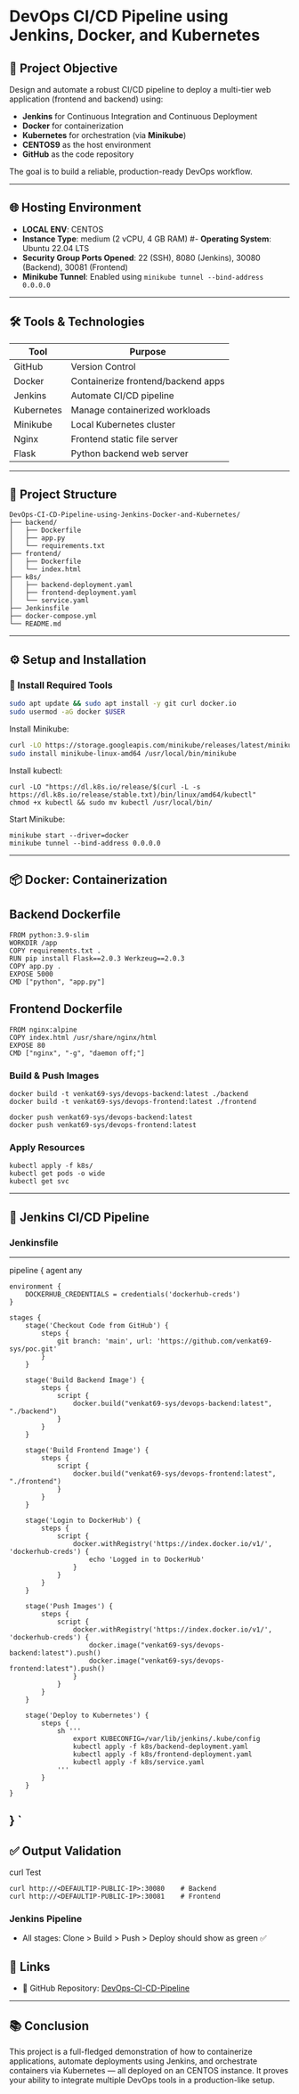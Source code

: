 # DevOps CI/CD Pipeline using Jenkins, Docker, and Kubernetes

## 🚀 Project Objective

Design and automate a robust CI/CD pipeline to deploy a multi-tier web application (frontend and backend) using:

- **Jenkins** for Continuous Integration and Continuous Deployment
- **Docker** for containerization
- **Kubernetes** for orchestration (via **Minikube**)
- **CENTOS9**  as the host environment
- **GitHub** as the code repository

The goal is to build a reliable, production-ready DevOps workflow.

---

## 🌐 Hosting Environment

- **LOCAL ENV**: CENTOS
- **Instance Type**: medium (2 vCPU, 4 GB RAM)
#- **Operating System**: Ubuntu 22.04 LTS
- **Security Group Ports Opened**: 22 (SSH), 8080 (Jenkins), 30080 (Backend), 30081 (Frontend)
- **Minikube Tunnel**: Enabled using `minikube tunnel --bind-address 0.0.0.0`

---

## 🛠️ Tools & Technologies

| Tool       | Purpose                            |
| ---------- | ---------------------------------- |
| GitHub     | Version Control                    |
| Docker     | Containerize frontend/backend apps |
| Jenkins    | Automate CI/CD pipeline            |
| Kubernetes | Manage containerized workloads     |
| Minikube   | Local Kubernetes cluster           |
| Nginx      | Frontend static file server        |
| Flask      | Python backend web server          |

---

## 📁 Project Structure

```
DevOps-CI-CD-Pipeline-using-Jenkins-Docker-and-Kubernetes/
├── backend/
│   ├── Dockerfile
│   ├── app.py
│   └── requirements.txt
├── frontend/
│   ├── Dockerfile
│   └── index.html
├── k8s/
│   ├── backend-deployment.yaml
│   ├── frontend-deployment.yaml
│   └── service.yaml
├── Jenkinsfile
├── docker-compose.yml
└── README.md
```

---

## ⚙️ Setup and Installation

### 🔧 Install Required Tools

```bash
sudo apt update && sudo apt install -y git curl docker.io
sudo usermod -aG docker $USER
```

Install Minikube:

```bash
curl -LO https://storage.googleapis.com/minikube/releases/latest/minikube-linux-amd64
sudo install minikube-linux-amd64 /usr/local/bin/minikube
```

Install kubectl:

```
curl -LO "https://dl.k8s.io/release/$(curl -L -s https://dl.k8s.io/release/stable.txt)/bin/linux/amd64/kubectl"
chmod +x kubectl && sudo mv kubectl /usr/local/bin/
```

Start Minikube:

```
minikube start --driver=docker
minikube tunnel --bind-address 0.0.0.0
```

---

## 📦 Docker: Containerization

## Backend Dockerfile
```
FROM python:3.9-slim
WORKDIR /app
COPY requirements.txt .
RUN pip install Flask==2.0.3 Werkzeug==2.0.3
COPY app.py .
EXPOSE 5000
CMD ["python", "app.py"]
```
## Frontend Dockerfile
```
FROM nginx:alpine
COPY index.html /usr/share/nginx/html
EXPOSE 80
CMD ["nginx", "-g", "daemon off;"]
```
### Build & Push Images
```
docker build -t venkat69-sys/devops-backend:latest ./backend
docker build -t venkat69-sys/devops-frontend:latest ./frontend

docker push venkat69-sys/devops-backend:latest
docker push venkat69-sys/devops-frontend:latest

```
### Apply Resources

```
kubectl apply -f k8s/
kubectl get pods -o wide
kubectl get svc
```

---

## 🔄 Jenkins CI/CD Pipeline

### Jenkinsfile
---
pipeline {
    agent any

    environment {
        DOCKERHUB_CREDENTIALS = credentials('dockerhub-creds')
    }

    stages {
        stage('Checkout Code from GitHub') {
            steps {
                git branch: 'main', url: 'https://github.com/venkat69-sys/poc.git'
            }
        }

        stage('Build Backend Image') {
            steps {
                script {
                    docker.build("venkat69-sys/devops-backend:latest", "./backend")
                }
            }
        }

        stage('Build Frontend Image') {
            steps {
                script {
                    docker.build("venkat69-sys/devops-frontend:latest", "./frontend")
                }
            }
        }

        stage('Login to DockerHub') {
            steps {
                script {
                    docker.withRegistry('https://index.docker.io/v1/', 'dockerhub-creds') {
                        echo 'Logged in to DockerHub'
                    }
                }
            }
        }

        stage('Push Images') {
            steps {
                script {
                    docker.withRegistry('https://index.docker.io/v1/', 'dockerhub-creds') {
                        docker.image("venkat69-sys/devops-backend:latest").push()
                        docker.image("venkat69-sys/devops-frontend:latest").push()
                    }
                }
            }
        }

        stage('Deploy to Kubernetes') {
            steps {
                sh '''
                    export KUBECONFIG=/var/lib/jenkins/.kube/config
                    kubectl apply -f k8s/backend-deployment.yaml
                    kubectl apply -f k8s/frontend-deployment.yaml
                    kubectl apply -f k8s/service.yaml
                '''
            }
        }
    }
}
`
---
## ✅ Output Validation

curl Test

```
curl http://<DEFAULTIP-PUBLIC-IP>:30080    # Backend
curl http://<DEFAULTIP-PUBLIC-IP>:30081    # Frontend
```

### Jenkins Pipeline

- All stages: Clone > Build > Push > Deploy should show as green ✅


## 📎 Links

- 🔗 GitHub Repository: [DevOps-CI-CD-Pipeline](https://github.com/venkat69-sys/poc)

---

## 📚 Conclusion

This project is a full-fledged demonstration of how to containerize applications, automate deployments using Jenkins, and orchestrate containers via Kubernetes — all deployed on an CENTOS instance. It proves your ability to integrate multiple DevOps tools in a production-like setup.

